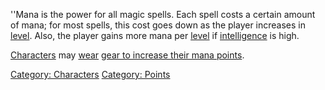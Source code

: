 ''Mana is the power for all magic spells. Each spell costs a certain
amount of mana; for most spells, this cost goes down as the player
increases in [level](Level "wikilink"). Also, the player gains more mana
per [level](Level "wikilink") if [intelligence](Intelligence "wikilink")
is high.

[Characters](:Category:_Characters "wikilink") may
[wear](Wear "wikilink") [gear to increase their mana
points](:Category:_Mana_Gear "wikilink").

[Category: Characters](Category:_Characters "wikilink") [Category:
Points](Category:_Points "wikilink")
